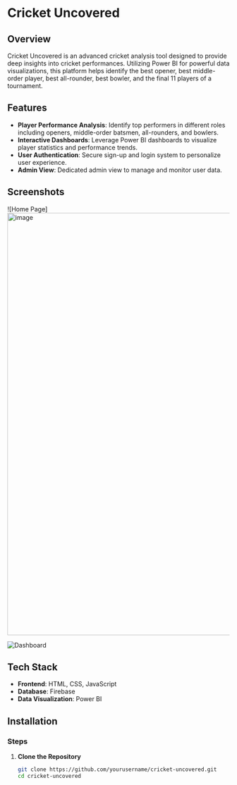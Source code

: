 # Cricket Uncovered

## Overview

Cricket Uncovered is an advanced cricket analysis tool designed to provide deep insights into cricket performances. Utilizing Power BI for powerful data visualizations, this platform helps identify the best opener, best middle-order player, best all-rounder, best bowler, and the final 11 players of a tournament.

## Features

- **Player Performance Analysis**: Identify top performers in different roles including openers, middle-order batsmen, all-rounders, and bowlers.
- **Interactive Dashboards**: Leverage Power BI dashboards to visualize player statistics and performance trends.
- **User Authentication**: Secure sign-up and login system to personalize user experience.
- **Admin View**: Dedicated admin view to manage and monitor user data.

## Screenshots

![Home Page]<img width="959" alt="image" src="https://github.com/user-attachments/assets/b9dfa9e0-3f05-4eb9-885e-fc8009da9d9f">

![Dashboard](screenshots/dashboard.png)

## Tech Stack

- **Frontend**: HTML, CSS, JavaScript
- **Database**: Firebase
- **Data Visualization**: Power BI

## Installation

### Steps

1. **Clone the Repository**
   ```sh
   git clone https://github.com/yourusername/cricket-uncovered.git
   cd cricket-uncovered
